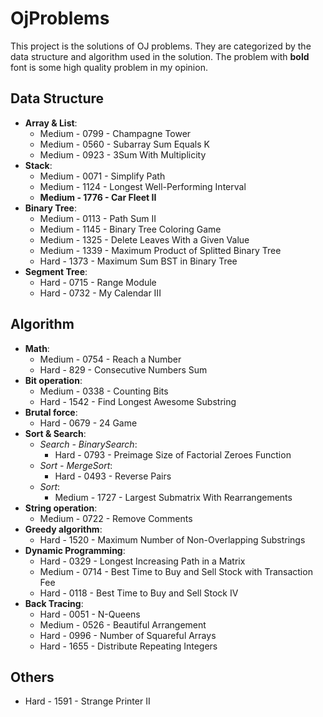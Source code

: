 # OjProblems

This project is the solutions of OJ problems.
They are categorized by the data structure and algorithm used in the solution.
The problem with **bold** font is some high quality problem in my opinion.

## Data Structure

- **Array & List**:
  - Medium - 0799 - Champagne Tower
  - Medium - 0560 - Subarray Sum Equals K
  - Medium - 0923 - 3Sum With Multiplicity
- **Stack**:
  - Medium - 0071 - Simplify Path
  - Medium - 1124 - Longest Well-Performing Interval
  - **Medium - 1776 - Car Fleet II**
- **Binary Tree**:
  - Medium - 0113 - Path Sum II
  - Medium - 1145 - Binary Tree Coloring Game
  - Medium - 1325 - Delete Leaves With a Given Value
  - Medium - 1339 - Maximum Product of Splitted Binary Tree
  - Hard - 1373 - Maximum Sum BST in Binary Tree
- **Segment Tree**:
  - Hard - 0715 - Range Module
  - Hard - 0732 - My Calendar III

## Algorithm

- **Math**:
  - Medium - 0754 - Reach a Number
  - Hard - 829 - Consecutive Numbers Sum
- **Bit operation**:
  - Medium - 0338 - Counting Bits
  - Hard - 1542 - Find Longest Awesome Substring
- **Brutal force**:
  - Hard - 0679 - 24 Game
- **Sort & Search**:
  - *Search - BinarySearch*:
    - Hard - 0793 - Preimage Size of Factorial Zeroes Function
  - *Sort - MergeSort*:
    - Hard - 0493 - Reverse Pairs
  - *Sort*:
    - Medium - 1727 - Largest Submatrix With Rearrangements
- **String operation**:
  - Medium - 0722 - Remove Comments
- **Greedy algorithm**:
  - Hard - 1520 - Maximum Number of Non-Overlapping Substrings
- **Dynamic Programming**:
  - Hard - 0329 - Longest Increasing Path in a Matrix
  - Medium - 0714 - Best Time to Buy and Sell Stock with Transaction Fee
  - Hard - 0118 - Best Time to Buy and Sell Stock IV
- **Back Tracing**:
  - Hard - 0051 - N-Queens
  - Medium - 0526 - Beautiful Arrangement
  - Hard - 0996 - Number of Squareful Arrays    
  - Hard - 1655 - Distribute Repeating Integers

## Others

- Hard - 1591 - Strange Printer II
